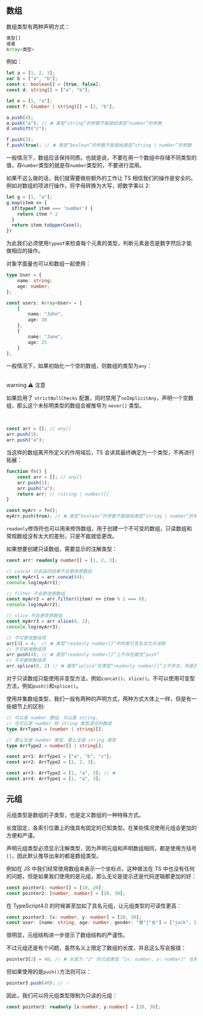 ## <font style="background-color:#74B602;"> </font> 数组
数组类型有两种声明方式：

```typescript
类型[]
或者
Array<类型>
```

例如：

```typescript
let a = [1, 2, 3];
var b = ["a", "b"];
const c: boolean[] = [true, false];
const d: string[] = ["a", "b"];

let e = [1, "a"];
const f: (number | string)[] = [2, "b"];

a.push(4);
a.push("a"); // ❌ 类型“string”的参数不能赋给类型“number”的参数
d.unshift("c");

f.push(3);
f.push(true); // ❌ 类型“boolean”的参数不能赋给类型“string | number”的参数
```

一般情况下，数组应该保持同质。也就是说，不要在用一个数组中存储不同类型的值，存`number`类型的就是存`number`类型的，不要进行混用。

如果不这么做的话，我们就需要做些额外的工作让 TS 相信我们的操作是安全的。例如对数组的项进行操作，将字母转换为大写，把数字乘以 2:

```typescript
let g = [1, "a"];
g.map(item => { 
  if(typeof item === 'number') {
    return item * 2
  }
  return item.toUpperCase();
})
```

为此我们必须使用`typeof`来检查每个元素的类型，判断元素是否是数字然后才能做相应的操作。



对象字面量也可以和数组一起使用：

```typescript
type User = {
    name: string;
    age: number;
};

const users: Array<User> = [
    {
        name: "John",
        age: 30
    },
    {
        name: "Jane",
        age: 25
    }
];
```



一般情况下，如果初始化一个空的数组，则数组的类型为`any`：

<br/>warning
⚠️ 注意

如果启用了 `strictNullChecks` 配置，同时禁用了`noImplicitAny`，声明一个空数组，那么这个未标明类型的数组会被推导为 `never[]` 类型。

<br/>

```typescript
const arr = []; // any[]
arr.push(1);
arr.push("a");
```



当这样的数组离开所定义的作用域后，TS 会讲其最终确定为一个类型，不再进行拓展：

```typescript
function fn() {
    const arr = []; // any[]
    arr.push(1);
    arr.push("a");
    return arr; // (string | number)[]
}

const myArr = fn();
myArr.push(true); // ❌ 类型“boolean”的参数不能赋给类型“string | number”的参数
```



`readonly`修饰符也可以用来修饰数组，用于创建一个不可变的数组，只读数组和常规数组没有太大的差别，只是不能就低更改。

如果想要创建只读数组，需要显示的注解类型：

```typescript
const arr: readonly number[] = [1, 2, 3];

// concat 只会返回结果不会更改原数组
const myArr1 = arr.concat(4);
console.log(myArr1);

// filter 不会更改原数组
const myArr2 = arr.filter((item) => item % 2 === 0);
console.log(myArr2);

// slice 不会更改原数组
const myArr3 = arr.slice(0, 2);
console.log(myArr3);

// 不可更改数组项
arr[3] = 4;  // ❌ 类型“readonly number[]”中的索引签名仅允许读取
// 不可新增数组项
arr.push(4); // ❌ 类型“readonly number[]”上不存在属性“push”
// 不可删除数组项
arr.splice(0, 2) // ❌ 属性“splice”在类型“readonly number[]”上不存在。你是否指的是“slice”?
```

对于只读数组只能使用非变型方法，例如`concat()`、`slice()`。不可以使用可变型方法，例如`push()`和`splice()`。



使用并集数组类型，我们一般有两种的声明方式，两种方式大体上一样，但是有一些细节上的区别:

```typescript
// 可以是 number 数组，可以是 string，
// 也可以是 number 和 string 类型混合的数组
type ArrType1 = (number | string)[];

// 要么全是 number 类型，要么全是 string 类型
type ArrType2 = number[] | string[];

const arr1: ArrType1 = ["a", "b", "c"];
const arr2: ArrType2 = [1, 2, 3];

const arr3: ArrType2 = [1, "a", 3]; // ❌
const arr4: ArrType1 = [1, "a", 3];
```



## <font style="background-color:#74B602;"> </font> 元组
元组类型是数组的子类型，也是定义数组的一种特殊方式。

长度固定，各索引位置上的值具有固定的已知类型。在某些情况使用元组会更加的方便和严谨。

声明元组类型必须显示注解类型，因为声明元组和声明数组相同，都是使用方括号`[]`，因此默认推导出来的都是数组类型。

例如在 JS 中我们经常使用数组来表示一个坐标点，这种做法在 TS 中也没有任何的问题，但是如果我们使用的是元组，那么无论是提示还是代码逻辑都更加的好：

```typescript
const pointer1: number[] = [10, 20];
const pointer2: [number, number] = [20, 30];
```



在 TypeScript4.0 的时候甚至加如了具名元组，让元组类型的可读性更高：

```typescript
const pointer3: [x: number, y: number] = [20, 30];
const user: [name: string, age: number, gender: "男"|"女"] = ["jack", 20, "男"]
```

很明显，元组结构进一步提示了数组结构的严谨性。



不过元组还是有个问题，虽然名义上限定了数组的长度，并且这么写会报错：

```typescript
pointer3[2] = 40; // ❌ 长度为 "2" 的元组类型 "[x: number, y: number]" 在索引 "2" 处没有元素
```

但如果使用的是`push()`方法则可以：

```typescript
pointer3.push(40); // ✅
```

因此，我们可以将元组类型限制为只读的元组：

```typescript
const pointer3: readonly [x:number, y:number] = [20, 30];
```

